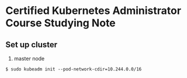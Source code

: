# Certified Kubernetes Administrator Course Studying Note

## Set up cluster
1. master node
```
$ sudo kubeadm init --pod-network-cdir=10.244.0.0/16

```
